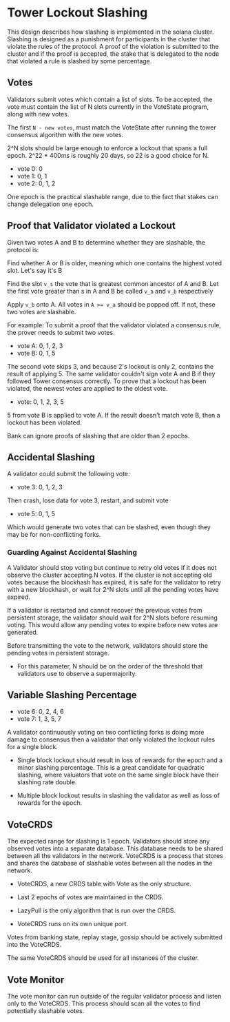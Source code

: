 # Tower Lockout Slashing

This design describes how slashing is implemented in the solana
cluster.  Slashing is designed as a punishment for participants in
the cluster that violate the rules of the protocol.  A proof of the
violation is submitted to the cluster and if the proof is accepted,
the stake that is delegated to the node that violated a rule is
slashed by some percentage.

## Votes

Validators submit votes which contain a list of slots.  To be
accepted, the vote must contain the list of N slots currently in
the VoteState program, along with new votes.

The first `N - new votes`, must match the VoteState after running
the tower consensus algorithm with the new votes.


2^N slots should be large enough to enforce a lockout that spans a
full epoch.  2^22 * 400ms is roughly 20 days, so 22 is a good choice
for N.

* vote 0: 0
* vote 1: 0, 1
* vote 2: 0, 1, 2

One epoch is the practical slashable range, due to the fact that
stakes can change delegation one epoch.

## Proof that Validator violated a Lockout

Given two votes A and B to determine whether they are slashable,
the protocol is:

Find whether A or B is older, meaning which one contains the highest
voted slot. Let's say it's B

Find the slot `v_s` the vote that is greatest common ancestor of A
and B. Let the first vote greater than s in A and B be called `v_a`
and `v_b` respectively

Apply `v_b` onto A. All votes in `A >= v_a` should be popped off.
If not, these two votes are slashable.

For example: To submit a proof that the validator violated a consensus
rule, the prover needs to submit two votes.

* vote A: 0, 1, 2, 3
* vote B: 0, 1, 5

The second vote skips 3, and because 2's lockout is only 2, contains
the result of applying 5.  The same validator couldn't sign vote A
and B if they followed Tower consensus correctly.  To prove that a
lockout has been violated, the newest votes are applied to the
oldest vote.

* vote: 0, 1, 2, 3, 5

5 from vote B is applied to vote A.  If the result doesn't match
vote B, then a lockout has been violated.

Bank can ignore proofs of slashing that are older than 2 epochs.

##  Accidental Slashing

A validator could submit the following vote:

* vote 3: 0, 1, 2, 3

Then crash, lose data for vote 3, restart, and submit vote

* vote 5: 0, 1, 5

Which would generate two votes that can be slashed, even though
they may be for non-conflicting forks.

###  Guarding Against Accidental Slashing

A Validator should stop voting but continue to retry old votes if
it does not observe the cluster accepting N votes.  If the cluster
is not accepting old votes because the blockhash has expired, it
is safe for the validator to retry with a new blockhash, or wait
for 2^N slots until all the pending votes have expired.

If a validator is restarted and cannot recover the previous votes
from persistent storage, the validator should wait for 2^N slots
before resuming voting.  This would allow any pending votes to
expire before new votes are generated.

Before transmitting the vote to the network, validators should store
the pending votes in persistent storage.

* For this parameter, N should be on the order of the threshold
that validators use to observe a supermajority.

## Variable Slashing Percentage

* vote 6: 0, 2, 4, 6
* vote 7: 1, 3, 5, 7

A validator continuously voting on two conflicting forks is doing
more damage to consensus then a validator that only violated the
lockout rules for a single block.

* Single block lockout should result in loss of rewards for the
epoch and a minor slashing percentage.  This is a great candidate
for quadratic slashing, where valuators that vote on the same
single block have their slashing rate double.

* Multiple block lockout results in slashing the validator as well
as loss of rewards for the epoch.

## VoteCRDS

The expected range for slashing is 1 epoch. Validators should store
any observed votes into a separate database.  This database needs
to be shared between all the validators in the network.  VoteCRDS
is a process that stores and shares the database of slashable votes
between all the nodes in the network.

* VoteCRDS, a new CRDS table with Vote as the only structure.

* Last 2 epochs of votes are maintained in the CRDS.

* LazyPull is the only algorithm that is run over the CRDS.

* VoteCRDS runs on its own unique port.

Votes from banking state, replay stage, gossip should be actively
submitted into the VoteCRDS.

The same VoteCRDS should be used for all instances of the cluster.

## Vote Monitor

The vote monitor can run outside of the regular validator process
and listen only to the VoteCRDS.  This process should scan all the
votes to find potentially slashable votes.
